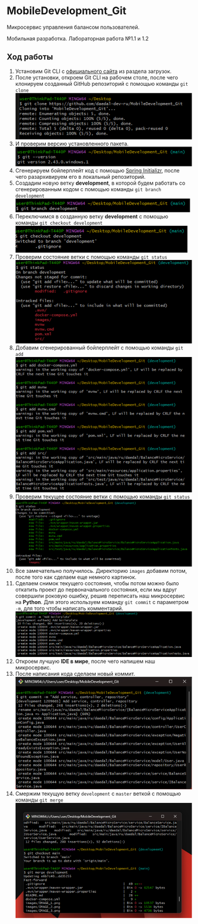 # MobileDevelopment_Git
Микросервис управления балансом пользователей.

Мобильная разработка. Лабораторная работа №1.1 и 1.2

## Ход работы
1. Установим Git CLI с [официального сайта](https://git-scm.com/downloads) из раздела загрузок.
2. После установки, откроем Git CLI на рабочем столе, после чего клонируем созданный GitHub репозиторий с помощью команды `git clone`
![](/images/IMAGE_1.png)
3. И проверим версию установленного пакета.
![](/images/IMAGE_2.png)
4. Сгенерируем бойлерплейт код с помощью [Spring Initializr](https://start.spring.io/), после чего разархивируем его в локальный репозиторий.
5. Создадим новую ветку **development**, в которой будем работать со сгенерированным кодом с помощью команды `git branch development`
![](/images/IMAGE_3.png)
6. Переключимся в созданную ветку **development** с помощью команды `git checkout development`
![](/images/IMAGE_4.png)
7. Проверим состояние ветки с помощью команды `git status`
![](/images/IMAGE_5.png)
8. Добавим сгенерированный бойлерплейт с помощью команды `git add`
![](/images/IMAGE_6.png)
9. Проверим текущее состояние ветки с помощью команды `git status`
![](/images/IMAGE_7.png)
10. Все замечательно получилось. Директорию `images` добавим потом, после того как сделаем еще немного картинок.
11. Сделаем снимок текущего состояния, чтобы потом можно было откатить проект до первоначального состояния, если мы вдруг совершили роковую ошибку, решив переписать наш микросервис на **Python**. Для этого используем команду `git commit` с параметром `-m`, для того чтобы написать комментарий.
![](/images/IMAGE_8.png)
12. Откроем лучшую **IDE в мире**, после чего напишем наш микросервис.
13. После написания кода сделаем новый коммит.
![](/images/IMAGE_9.png)
14. Смержим текущую ветку `development` с `master` веткой с помощью команды `git merge`
![](/images/IMAGE_10.png)